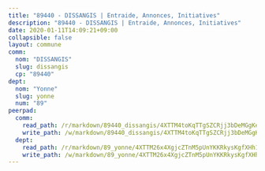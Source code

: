 ```yaml
---
title: "89440 - DISSANGIS | Entraide, Annonces, Initiatives"
description: "89440 - DISSANGIS | Entraide, Annonces, Initiatives"
date: 2020-01-11T14:09:21+09:00
collapsible: false
layout: commune
comm:
  nom: "DISSANGIS"
  slug: dissangis
  cp: "89440"
dept:
  nom: "Yonne"
  slug: yonne
  num: "89"
peerpad:
  comm:
    read_path: /r/markdown/89440_dissangis/4XTTM4toKqTTgSZCRjj3bDeMGgKecnGNe96zNonye5xK9uzNa
    write_path: /w/markdown/89440_dissangis/4XTTM4toKqTTgSZCRjj3bDeMGgKecnGNe96zNonye5xK9uzNa-K3TgUui6aYTqicKcYoSDgJTjp3PpymQEfX5CeLAdi52MeU5LaKhEUToYwjBtfZW7yjSHDWW712QH4t73A7jd5FbiSgPrfbFftwE79FTXDMjtM7f66M5YNgGYoKeHCxFD2Lf1H2bp
  dept:
    read_path: /r/markdown/89_yonne/4XTTM26x4XgjcZTnM5pUnYKKRkysKgfXHh1wiigoPHqn9LDKB
    write_path: /w/markdown/89_yonne/4XTTM26x4XgjcZTnM5pUnYKKRkysKgfXHh1wiigoPHqn9LDKB-K3TgU4xaMVqzoRnPJNyddApuMoWvJyHL35bzooauYvdhG3MLg3ikjpoueq9BDtqVP4hJBQxpPxix2gohzXyST9tZPnEkyXpDMdHiAFpx7EU6e8WgvFk7NPsBQepM8o13bG9dyqq7
---
```


